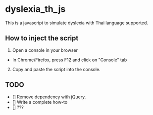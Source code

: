 # dyslexia_th_js

This is a javascript to simulate dyslexia with Thai language supported.

## How to inject the script

1. Open a console in your browser
  - In Chrome/Firefox, press F12 and click on "Console" tab

2. Copy and paste the script into the console.

## TODO
- [] Remove dependency with jQuery.
- [] Write a complete how-to
- [] ???
